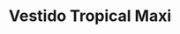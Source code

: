 ---
id: vestido-morado-azul-sl
title: Vestido Tropical Maxi 
regularPrice: 72.90
price: 61.96
image: 
    - vestido-morado-azul-sl-1.jpg
    - vestido-morado-azul-sl-2.jpg
description: Vestido con colores azul y morado, con elástico en busto, cuello V.
material: Algodón 
sizes: 
  - S
  - L
creationDate: 2025/02/01
isSale: true
isStock: true
startDate: "2025-02-11"
endDate: "2025-02-14"
---